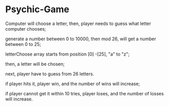 # Psychic-Game
Computer will choose a letter, then, player needs to guess what letter computer chooses;

generate a number between 0 to 10000, then mod 26, will get a number  between 0 to 25;

letterChoose array starts from position [0] -[25], "a" to "z";

then, a letter will be chosen; 

next, player have to guess from 26 letters.

if player hits it, player win, and the number of wins will increase;

if player cannot get it within 10 tries, player loses, and the number of losses will increase.
